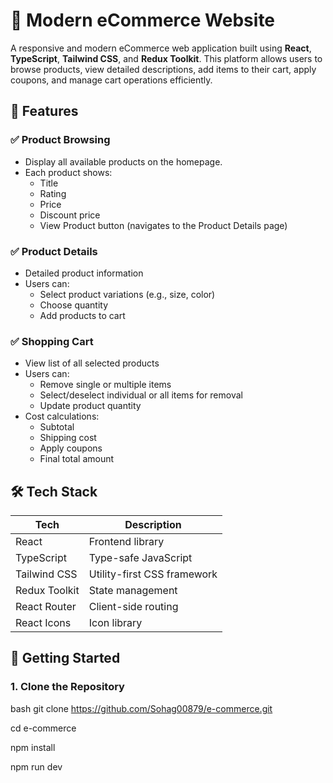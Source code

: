 # 🛒 Modern eCommerce Website

A responsive and modern eCommerce web application built using **React**, **TypeScript**, **Tailwind CSS**, and **Redux Toolkit**. This platform allows users to browse products, view detailed descriptions, add items to their cart, apply coupons, and manage cart operations efficiently.

## 🚀 Features

### ✅ Product Browsing
- Display all available products on the homepage.
- Each product shows:
  - Title
  - Rating
  - Price
  - Discount price
  - View Product button (navigates to the Product Details page)

### ✅ Product Details
- Detailed product information
- Users can:
  - Select product variations (e.g., size, color)
  - Choose quantity
  - Add products to cart

### ✅ Shopping Cart
- View list of all selected products
- Users can:
  - Remove single or multiple items
  - Select/deselect individual or all items for removal
  - Update product quantity
- Cost calculations:
  - Subtotal
  - Shipping cost
  - Apply coupons
  - Final total amount

## 🛠 Tech Stack

| Tech             | Description                         |
|------------------|-------------------------------------|
| React            | Frontend library                    |
| TypeScript       | Type-safe JavaScript                |
| Tailwind CSS     | Utility-first CSS framework         |
| Redux Toolkit    | State management                    |
| React Router     | Client-side routing                 |
| React Icons      | Icon library                        |


## 🧪 Getting Started

### 1. Clone the Repository

bash
git clone https://github.com/Sohag00879/e-commerce.git

cd e-commerce

npm install

npm run dev
